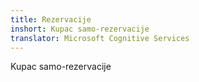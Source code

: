 ```yaml
---
title: Rezervacije
inshort: Kupac samo-rezervacije
translator: Microsoft Cognitive Services
---
```


Kupac samo-rezervacije


